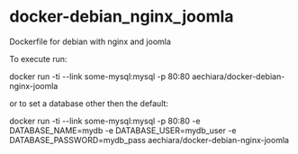 docker-debian_nginx_joomla
==========================

Dockerfile for debian with nginx and joomla

To execute run:

docker run -ti --link some-mysql:mysql -p 80:80 aechiara/docker-debian-nginx-joomla

or to set a database other then the default:

docker run -ti --link some-mysql:mysql -p 80:80 -e DATABASE_NAME=mydb -e DATABASE_USER=mydb_user -e DATABASE_PASSWORD=mydb_pass aechiara/docker-debian-nginx-joomla
